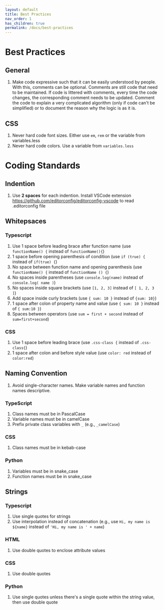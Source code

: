 ```yaml
---
layout: default
title: Best Practices
nav_order: 1
has_children: true
permalink: /docs/best-practices
---
```


# Best Practices

## General

1. Make code expressive such that it can be easily understood by people. With this, comments can be optional. Comments are still code that need to be maintained. If code is littered with comments, every time the code changes, the corresponding comment needs to be updated. Comment the code to explain a very complicated algorithm (only if code can't be simplified) or to document the reason why the logic is as it is.


## CSS

1. Never hard code font sizes. Either use `em`, `rem` or the variable from variables.less
1. Never hard code colors. Use a variable from `variables.less`

# Coding Standards

## Indention
1. Use **2 spaces** for each indention. Install VSCode extension https://github.com/editorconfig/editorconfig-vscode to read .editorconfig file


## Whitepsaces

### Typescript
1. Use 1 space before leading brace after function name (use `functionName() {` instead of `functionName(){`)
1. 1 space before opening parenthesis of condition (use `if (true) {` instead of `if(true) {`)
1. No space between function name and opening parenthesis (use `functionName() {` instead of `functionName () {`)
1. No spaces inside parentheses (use `console.log(name)` instead of `console.log( name )`)
1. No spaces inside square brackets (use `[1, 2, 3]` instead of `[ 1, 2, 3 ]`)
1. Add space inside curly brackets (use `{ sum: 10 }` instead of `{sum: 10}`)
1. 1 space after colon of property name and value (use `{ sum: 10 }` instead of `{ sum:10 }`)
1. Spaces between operators (use `sum = first + second` instead of `sum=first+second`)

### CSS
1. Use 1 space before leading brace (use `.css-class {` instead of `.css-class{`)
1. 1 space after colon and before style value (use `color: red` instead of `color:red`)

## Naming Convention

1. Avoid single-character names. Make variable names and function names descriptive.

### TypeScript
1. Class names must be in PascalCase
2. Variable names must be in camelCase
3. Prefix private class variables with `_` (e.g., `_camelCase`)

### CSS
1. Class names must be in kebab-case

### Python
1. Variables must be in snake_case
2. Function names must be in snake_case

## Strings

### Typescript
1. Use single quotes for strings
2. Use interpolation instead of concatenation (e.g., use ``Hi, my name is ${name}`` instead of `'Hi, my name is ' + name`)

### HTML 
1. Use double quotes to enclose attribute values

### CSS
1. Use double quotes

### Python
1. Use single quotes unless there's a single quote within the string value, then use double quote

